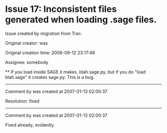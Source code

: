 # Issue 17: Inconsistent files generated when loading .sage files.

Issue created by migration from Trac.

Original creator: was

Original creation time: 2006-09-12 23:17:48

Assignee: somebody

** If you load inside SAGE it makes .blah.sage.py,
   but if you do "load blah.sage" it creates sage.py.  This is a bug. 


---

Comment by was created at 2007-01-13 02:00:37

Resolution: fixed


---

Comment by was created at 2007-01-13 02:00:37

Fixed already, evidently.
